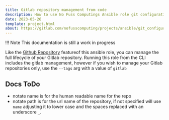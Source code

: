```yaml
---
title: Gitlab repository management from code
description: How to use No Fuss Computings Ansible role git configuration; to setup your gitlab repository from config as code.
date: 2023-05-26
template: project.html
about: https://gitlab.com/nofusscomputing/projects/ansible/git_configuration
---
```


!!! Note
    This documentation is still a work in progress


Like the [Github Repository](github.md) featureof this ansible role, you can manage the full lifecycle of your Gitlab repository. Running this role from the CLI includes the gitlab management, however if you wish to manage your Gitlab repositories only, use the `--tags` arg with a value of `gitlab`


## Docs ToDo

- notate name is for the human readable name for the repo
- notate path is for the url name of the repository, if not specified will use `name` adjusting it to lower case and the spaces replaced with an underscore `_`.


